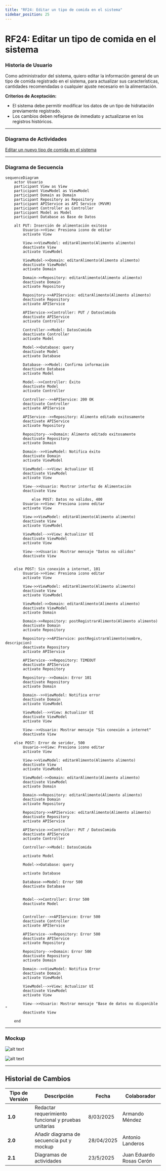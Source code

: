 ```yaml
---
title: "RF24: Editar un tipo de comida en el sistema"  
sidebar_position: 25
---
```


# RF24: Editar un tipo de comida en el sistema

### Historia de Usuario
Como administrador del sistema, quiero editar la información general de un tipo de comida registrado en el sistema, para actualizar sus características, cantidades recomendadas o cualquier ajuste necesario en la alimentación.

  **Criterios de Aceptación:**
  - El sistema debe permitir modificar los datos de un tipo de hidratación previamente registrado.
  - Los cambios deben reflejarse de inmediato y actualizarse en los registros históricos.

---

### Diagrama de Actividades

<a href="https://drive.google.com/file/d/1c2dwLIIvUtN2LMG7rnC1qapJ0Orykrxr/view?usp=sharing" target="_blank" rel="noopener noreferrer">Editar un nuevo tipo de comida en el sistema</a>

---

### Diagrama de Secuencia

```mermaid
sequenceDiagram
    actor Usuario 
    participant View as View
    participant ViewModel as ViewModel
    participant Domain as Domain
    participant Repository as Repository
    participant APIService as API Service (MVVM)
    participant Controller as Controller
    participant Model as Model
    participant Database as Base de Datos
  
    alt PUT: Inserción de alimentación exitoso
        Usuario->>View: Presiona icono de editar
        activate View

        View->>ViewModel: editarAlimento(Alimento alimento)
        deactivate View
        activate ViewModel

        ViewModel->>Domain: editarAlimento(Alimento alimento)
        deactivate ViewModel
        activate Domain

        Domain->>Repository: editarAlimento(Alimento alimento)
        deactivate Domain
        activate Repository

        Repository->>APIService: editarAlimento(Alimento alimento)
        deactivate Repository
        activate APIService

        APIService->>Controller: PUT / DatosComida
        deactivate APIService
        activate Controller

        Controller->>Model: DatosComida
        deactivate Controller
        activate Model

        Model->>Database: query 
        deactivate Model
        activate Database

        Database-->>Model: Confirma información
        deactivate Database
        activate Model

        Model-->>Controller: Éxito
        deactivate Model
        activate Controller

        Controller-->>APIService: 200 OK
        deactivate Controller
        activate APIService

        APIService-->>Repository: Alimento editado exitosamente
        deactivate APIService
        activate Repository

        Repository-->>Domain: Alimento editado exitosamente
        deactivate Repository
        activate Domain

        Domain-->>ViewModel: Notifica éxito
        deactivate Domain
        activate ViewModel

        ViewModel-->>View: Actualizar UI
        deactivate ViewModel
        activate View

        View-->>Usuario: Mostrar interfaz de Alimentación
        deactivate View
    
            else POST: Datos no válidos, 400
        Usuario->>View: Presiona icono editar
        activate View

        View->>ViewModel: editarAlimento(Alimento alimento)
        deactivate View
        activate ViewModel

        ViewModel-->>View: Actualizar UI
        deactivate ViewModel
        activate View

        View-->>Usuario: Mostrar mensaje "Datos no válidos"
        deactivate View


    else POST: Sin conexión a internet, 101
        Usuario->>View: Presiona icono editar
        activate View

        View->>ViewModel: editarAlimento(Alimento alimento)
        deactivate View
        activate ViewModel

        ViewModel->>Domain: editarAlimento(Alimento alimento)
        deactivate ViewModel
        activate Domain

        Domain->>Repository: postRegistrarAlimento(Alimento alimento)
        deactivate Domain
        activate Repository

        Repository->>APIService: postRegistrarAlimento(nombre, descripcion)
        deactivate Repository
        activate APIService

        APIService-->>Repository: TIMEOUT
        deactivate APIService
        activate Repository

        Repository-->>Domain: Error 101
        deactivate Repository
        activate Domain

        Domain-->>ViewModel: Notifica error
        deactivate Domain
        activate ViewModel

        ViewModel-->>View: Actualizar UI
        deactivate ViewModel
        activate View

        View-->>Usuario: Mostrar mensaje "Sin conexión a internet"
        deactivate View
        
    else POST: Error de seridor, 500
        Usuario->>View: Presiona icono editar
        activate View

        View->>ViewModel: editarAlimento(Alimento alimento)
        deactivate View
        activate ViewModel

        ViewModel->>Domain: editarAlimento(Alimento alimento)
        deactivate ViewModel
        activate Domain

        Domain->>Repository: editarAlimento(Alimento alimento)
        deactivate Domain
        activate Repository

        Repository->>APIService: editarAlimento(Alimento alimento)
        deactivate Repository
        activate APIService

        APIService->>Controller: PUT / DatosComida
        deactivate APIService
        activate Controller

        Controller->>Model: DatosComida
        
        activate Model

        Model->>Database: query
     
        activate Database

        Database->>Model: Error 500  
        deactivate Database
        

        Model-->>Controller: Error 500
        deactivate Model
        

        Controller-->>APIService: Error 500
        deactivate Controller
        activate APIService

        APIService-->>Repository: Error 500
        deactivate APIService
        activate Repository

        Repository-->>Domain: Error 500
        deactivate Repository
        activate Domain

        Domain-->>ViewModel: Notifica Error
        deactivate Domain
        activate ViewModel

        ViewModel-->>View: Actualizar UI
        deactivate ViewModel
        activate View

        View-->>Usuario: Mostrar mensaje "Base de datos no disponible "
        deactivate View

    end

```

---

### Mockup


![alt text](<img/mockupRF24_2.png>)

![alt text](<img/mockupRF24.png>)

---

## Historial de Cambios


| **Tipo de Versión** | **Descripción**                               | **Fecha** | **Colaborador**                 |
| ------------------- | --------------------------------------------- | --------- | ------------------------------- |
| **1.0**             | Redactar requerimiento funcional y pruebas unitarias  | 8/03/2025 | Armando Méndez|
| **2.0**             | Añadir diagrama de secuencia put y mockup | 28/04/2025  | Antonio Landeros |
| **2.1**             | Diagramas de actividades   | 23/5/2025  | Juan Eduardo Rosas Cerón |